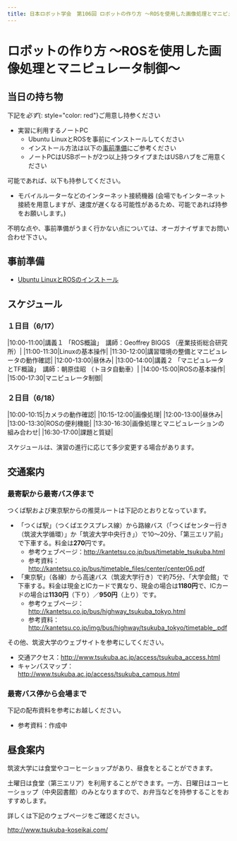 ```yaml
---
title: 日本ロボット学会　第106回 ロボットの作り方 ～ROSを使用した画像処理とマニピュレータ制御～
---
```


# ロボットの作り方 ～ROSを使用した画像処理とマニピュレータ制御～

## 当日の持ち物

下記を*必ず*{: style="color: red"}ご用意し持参ください

- 実習に利用するノートPC
  - Ubuntu LinuxとROSを事前にインストールしてください
  - インストール方法は以下の[事前準備](#事前準備)にご参考ください
  - ノートPCはUSBポートが2つ以上持つタイプまたはUSBハブをご用意ください

可能であれば、以下も持参してください。

- モバイルルーターなどのインターネット接続機器 (会場でもインターネット接続を用意しますが、速度が遅くなる可能性があるため、可能であれば持参をお願いします。)

不明な点や、事前準備がうまく行かない点については、オーガナイザまでお問い合わせ下さい。

## 事前準備

- [Ubuntu LinuxとROSのインストール](linux_and_ros_install.html)

## スケジュール

### １日目（6/17）

|10:00-11:00|講義１ 「ROS概論」　講師：Geoffrey BIGGS （産業技術総合研究所）|
|11:00-11:30|Linuxの基本操作|
|11:30-12:00|講習環境の整備とマニピュレータの動作確認|
|12:00-13:00|昼休み|
|13:00-14:00|講義２ 「マニピュレータとTF概論」　講師：朝原佳昭 （トヨタ自動車）|
|14:00-15:00|ROSの基本操作|
|15:00-17:30|マニピュレータ制御|

### ２日目（6/18）

|10:00-10:15|カメラの動作確認|
|10:15-12:00|画像処理|
|12:00-13:00|昼休み|
|13:00-13:30|ROSの便利機能|
|13:30-16:30|画像処理とマニピュレーションの組み合わせ|
|16:30-17:00|課題と質疑|

スケジュールは、演習の進行に応じて多少変更する場合があります。

## 交通案内

### 最寄駅から最寄バス停まで

つくば駅および東京駅からの推奨ルートは下記のとおりとなっています。

- 「つくば駅」（つくばエクスプレス線）から路線バス（「つくばセンター行き（筑波大学循環）」か「筑波大学中央行き」）で10〜20分、「第三エリア前」で下車する。料金は**270**円です。
	- 参考ウェブページ：<http://kantetsu.co.jp/bus/timetable_tsukuba.html>
	- 参考資料：<http://kantetsu.co.jp/bus/timetable_files/center/center06.pdf>
- 「東京駅」（各線）から高速バス（筑波大学行き）で約75分、「大学会館」で下車する。料金は現金とICカードで異なり、現金の場合は**1180円**で、ICカードの場合は**1130円**（下り）／**950円**（上り）です。
	- 参考ウェブページ：<http://kantetsu.co.jp/bus/highway_tsukuba_tokyo.html>
	- 参考資料：<http://kantetsu.co.jp/img/bus/highway/tsukuba_tokyo/timetable_.pdf>

その他、筑波大学のウェブサイトを参考にしてください。

- 交通アクセス：<http://www.tsukuba.ac.jp/access/tsukuba_access.html>
- キャンパスマップ：<http://www.tsukuba.ac.jp/access/tsukuba_campus.html>

### 最寄バス停から会場まで

下記の配布資料を参考にお越しください。

- 参考資料：作成中

## 昼食案内

筑波大学には食堂やコーヒーショップがあり、昼食をとることができます。

土曜日は食堂（第三エリア）を利用することができます。一方、日曜日はコーヒーショップ（中央図書館）のみとなりますので、お弁当などを持参することをおすすめします。

詳しくは下記のウェブページをご確認ください。

<http://www.tsukuba-koseikai.com/>
